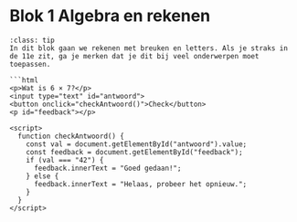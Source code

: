 # Blok 1 Algebra en rekenen
```{admonition} Leerdoel
:class: tip
In dit blok gaan we rekenen met breuken en letters. Als je straks in de 11e zit, ga je merken dat je dit bij veel onderwerpen moet toepassen.

```html
<p>Wat is 6 × 7?</p>
<input type="text" id="antwoord">
<button onclick="checkAntwoord()">Check</button>
<p id="feedback"></p>

<script>
  function checkAntwoord() {
    const val = document.getElementById("antwoord").value;
    const feedback = document.getElementById("feedback");
    if (val === "42") {
      feedback.innerText = "Goed gedaan!";
    } else {
      feedback.innerText = "Helaas, probeer het opnieuw.";
    }
  }
</script>
